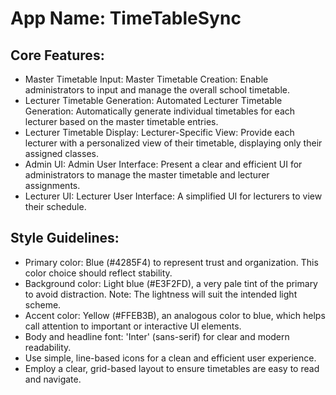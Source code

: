 # **App Name**: TimeTableSync

## Core Features:

- Master Timetable Input: Master Timetable Creation: Enable administrators to input and manage the overall school timetable.
- Lecturer Timetable Generation: Automated Lecturer Timetable Generation: Automatically generate individual timetables for each lecturer based on the master timetable entries.
- Lecturer Timetable Display: Lecturer-Specific View: Provide each lecturer with a personalized view of their timetable, displaying only their assigned classes.
- Admin UI: Admin User Interface: Present a clear and efficient UI for administrators to manage the master timetable and lecturer assignments.
- Lecturer UI: Lecturer User Interface: A simplified UI for lecturers to view their schedule.

## Style Guidelines:

- Primary color: Blue (#4285F4) to represent trust and organization. This color choice should reflect stability.
- Background color: Light blue (#E3F2FD), a very pale tint of the primary to avoid distraction. Note: The lightness will suit the intended light scheme.
- Accent color: Yellow (#FFEB3B), an analogous color to blue, which helps call attention to important or interactive UI elements.
- Body and headline font: 'Inter' (sans-serif) for clear and modern readability.
- Use simple, line-based icons for a clean and efficient user experience.
- Employ a clear, grid-based layout to ensure timetables are easy to read and navigate.